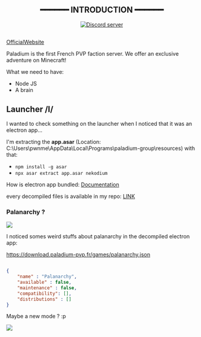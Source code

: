 <h2 align="center"> ━━━━━━  INTRODUCTION  ━━━━━━ </h2>
<div align="center">
   <p></p>
   <a href="https://discord.gg/miaou">
      <img alt="Discord server" src="https://discord.com/api/guilds/952168009395486760/embed.png?style=banner4">
   </a>
   <br>
</div>
<p/>
<h2></h2>

[OfficialWebsite](https://paladium-pvp.fr)

Paladium is the first French PVP faction server. We offer an exclusive adventure on Minecraft!

What we need to have:
- Node JS
- A brain

## Launcher /I/

I wanted to check something on the launcher when I noticed that it was an electron app...

I'm extracting the **app.asar** (Location: C:\Users\pwnme\AppData\Local\Programs\paladium-group\resources) with that:

- `npm install -g asar`
- `npx asar extract app.asar nekodium`

How is electron app bundled: [Documentation](https://www.electronjs.org/fr/docs/latest/development/build-instructions-windows)

every decompiled files is available in my repo: [LINK](https://github.com/n3k0girl/paladium-mc/tree/main/decompiled-launcher)

### Palanarchy ? 
<img src="https://raw.githubusercontent.com/n3k0girl/paladium-mc/main/decompiled-launcher/renderer/palanarchy/logo.webp">

I noticed somes weird stuffs about palanarchy in the decompiled electron app:

https://download.paladium-pvp.fr/games/palanarchy.json

```json

{
    "name" : "Palanarchy",
    "available" : false,
    "maintenance" : false,
    "compatibility": [],
    "distributions" : []
}

```

Maybe a new mode ? :p

<img src="https://cdn.discordapp.com/attachments/944040587168976897/1012048114359742474/unknown.png">

